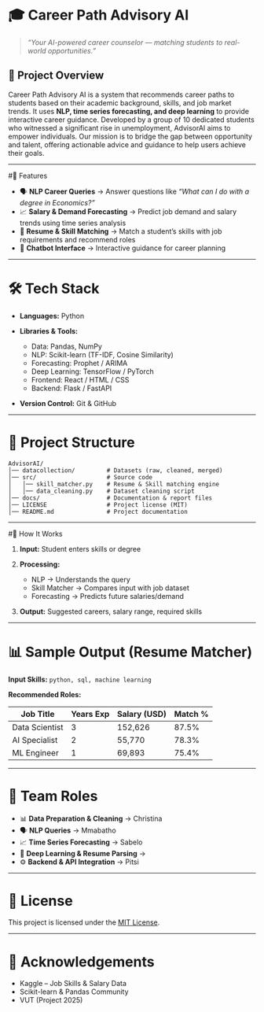 # 🎓 Career Path Advisory AI

> *“Your AI-powered career counselor — matching students to real-world opportunities.”*



## 📌 Project Overview

Career Path Advisory AI is a system that recommends career paths to students based on their academic background, skills, and job market trends.
It uses **NLP, time series forecasting, and deep learning** to provide interactive career guidance.
Developed by a group of 10 dedicated students who witnessed a significant rise in unemployment, AdvisorAI aims to empower individuals. Our mission is to bridge the gap between opportunity and talent, offering actionable advice and guidance to help users achieve their goals. 


---

#🚀 Features

* 🗣️ **NLP Career Queries** → Answer questions like *“What can I do with a degree in Economics?”*
* 📈 **Salary & Demand Forecasting** → Predict job demand and salary trends using time series analysis
* 🤖 **Resume & Skill Matching** → Match a student’s skills with job requirements and recommend roles
* 💬 **Chatbot Interface** → Interactive guidance for career planning

---

# 🛠️ Tech Stack

* **Languages:** Python 
* **Libraries & Tools:**

  * Data: Pandas, NumPy
  * NLP: Scikit-learn (TF-IDF, Cosine Similarity)
  * Forecasting: Prophet / ARIMA
  * Deep Learning: TensorFlow / PyTorch
  * Frontend: React / HTML / CSS
  * Backend: Flask / FastAPI
* **Version Control:** Git & GitHub

---

# 📂 Project Structure

```
AdvisorAI/
│── datacollection/         # Datasets (raw, cleaned, merged)
│── src/                    # Source code
│   │── skill_matcher.py    # Resume & Skill matching engine
│   │── data_cleaning.py    # Dataset cleaning script
│── docs/                   # Documentation & report files
│── LICENSE                 # Project license (MIT)
│── README.md               # Project documentation
```

---

#🧪 How It Works

1. **Input:** Student enters skills or degree
2. **Processing:**

   * NLP → Understands the query
   * Skill Matcher → Compares input with job dataset
   * Forecasting → Predicts future salaries/demand
3. **Output:** Suggested careers, salary range, required skills

---

# 📊 Sample Output (Resume Matcher)

**Input Skills:** `python, sql, machine learning`

**Recommended Roles:**

| Job Title      | Years Exp | Salary (USD) | Match % |
| -------------- | --------- | ------------ | ------- |
| Data Scientist | 3         | 152,626      | 87.5%   |
| AI Specialist  | 2         | 55,770       | 78.3%   |
| ML Engineer    | 1         | 69,893       | 75.4%   |

---

# 👥 Team Roles 

* 📊 **Data Preparation & Cleaning** → Christina 
* 🗣️ **NLP Queries** → Mmabatho 
* 📈 **Time Series Forecasting** → Sabelo 
* 🤖 **Deep Learning & Resume Parsing** → 
* ⚙️ **Backend & API Integration** → Pitsi
  



---

# 📜 License

This project is licensed under the [MIT License](inprogess).

---

# 🙌 Acknowledgements

* Kaggle – Job Skills & Salary Data
* Scikit-learn & Pandas Community
* VUT (Project 2025)



